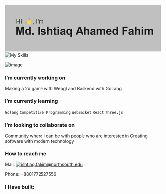 ![](/index.png)
![My Skills](https://skillicons.dev/icons?i=java,cs,ts,js,go,cpp,python,postgres,unity,rust,react,html,css,supabase,ai&theme=light)

![image](https://user-images.githubusercontent.com/63500913/190918575-44fd7fb3-d965-4947-8dbe-8511b4fd3d4f.png)


### I’m currently working on

Making a 2d game with Webgl and Backend with GoLang

### I’m currently learning

`Golang` `Competitive Programming` `WebSocket` `React` `Three.js`

### I’m looking to collaborate on

Community where I can be with people who are interested in Creating software with modern technology

### How to reach me 

Mail: [![ishtiaq.fahim@northsouth.edu](https://img.shields.io/badge/Gmail-D14836?style=for-the-badge&logo=gmail&logoColor=white)](mailto:ishtiaq.fahim@northsouth.edu)

Phone: +8801772527556

### I Have built:

